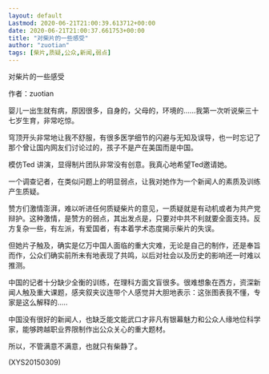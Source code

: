 ```yaml
---
layout: default
Lastmod: 2020-06-21T21:00:39.613712+00:00
date: 2020-06-21T21:00:37.661753+00:00
title: "对柴片的一些感受"
author: "zuotian"
tags: [柴片,质疑,公众,新闻,弱点]
---
```


对柴片的一些感受

作者：zuotian

婴儿一出生就有病，原因很多，自身的，父母的，环境的......我第一次听说柴三十七岁生育，非常吃惊。

穹顶开头非常地让我不舒服，有很多医学细节的闪避与无知及误导，也一时忘记了那个曾让国内网友们讨论过的，孩子不是产在美国而是中国。

模仿Ted 讲演，显得制片团队非常没有创意。我真心地希望Ted邀请她。

一个调查记者，在类似问题上的明显弱点，让我对她作为一个新闻人的素质及训练产生质疑。

赞方们激情澎湃，难以听进任何质疑柴片的意见，一质疑就是有动机或者为共产党辩护。这种激情，是赞方的弱点，其出发点是，只要对中共不利就要全面支持。反方复杂一些，有左派，有爱国者，有本着学术态度揭示柴片的失误。

但她片子触及，确实是亿万中国人面临的重大灾难，无论是自己的制作，还是奉旨而作，公众们确实前所未有地表现了共鸣，以后对社会以及历史的影响还一时难以推测。

中国的记者十分缺少全衡的训练，在理科方面文盲很多。很难想象在西方，资深新闻人触及重大课题，感夹叙夹议连带个人感觉并大胆地表示：这张图表我不懂，专家是这么解释的.....

中国没有很好的新闻人，也缺乏能文能武口才非凡有银幕魅力和公众人缘地位科学家，能够跨越职业界限制作出公众关心的重大题材。

所以，不管满意不满意，也就只有柴静了。

(XYS20150309)

